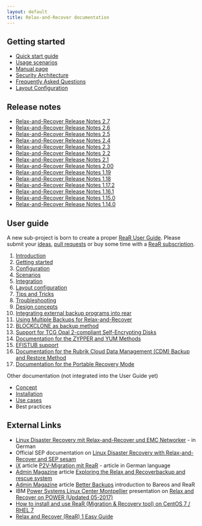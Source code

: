 ```yaml
---
layout: default
title: Relax-and-Recover documentation
---
```


## Getting started

- [Quick start guide](/documentation/getting-started)
- [Usage scenarios](/usage/)
- [Manual page](https://github.com/rear/rear/blob/master/doc/rear.8.adoc)
- [Security Architecture](/documentation/security-architecture)
- [Frequently Asked Questions](/documentation/faq)
- [Layout Configuration](https://github.com/rear/rear/blob/master/doc/user-guide/06-layout-configuration.adoc)

## Release notes

- [Relax-and-Recover Release Notes 2.7](/documentation/release-notes-2-7)
- [Relax-and-Recover Release Notes 2.6](/documentation/release-notes-2-6)
- [Relax-and-Recover Release Notes 2.5](/documentation/release-notes-2-5)
- [Relax-and-Recover Release Notes 2.4](/documentation/release-notes-2-4)
- [Relax-and-Recover Release Notes 2.3](/documentation/release-notes-2-3)
- [Relax-and-Recover Release Notes 2.2](/documentation/release-notes-2-2)
- [Relax-and-Recover Release Notes 2.1](/documentation/release-notes-2-1)
- [Relax-and-Recover Release Notes 2.00](/documentation/release-notes-2-00)
- [Relax-and-Recover Release Notes 1.19](/documentation/release-notes-1-19)
- [Relax-and-Recover Release Notes 1.18](/documentation/release-notes-1-18)
- [Relax-and-Recover Release Notes 1.17.2](/documentation/release-notes-1-17)
- [Relax-and-Recover Release Notes 1.16.1](/documentation/release-notes-1-16)
- [Relax-and-Recover Release Notes 1.15.0](/documentation/release-notes-1-15)
- [Relax-and-Recover Release Notes 1.14.0](/documentation/release-notes-1-14)

## User guide

A new sub-project is born to create a proper [ReaR User Guide](/rear-user-guide/). Please submit your [ideas](https://github.com/rear/rear-user-guide/issues), [pull requests](https://github.com/rear/rear-user-guide/pulls) or buy some time with a [ReaR subscription](/rear-user-guide/welcome/index.html).

 1. [Introduction](https://github.com/rear/rear/blob/master/doc/user-guide/01-introduction.adoc)
 2. [Getting started](https://github.com/rear/rear/blob/master/doc/user-guide/02-getting-started.adoc)
 3. [Configuration](https://github.com/rear/rear/blob/master/doc/user-guide/03-configuration.adoc)
 4. [Scenarios](https://github.com/rear/rear/blob/master/doc/user-guide/04-scenarios.adoc)
 5. [Integration](https://github.com/rear/rear/blob/master/doc/user-guide/05-integration.adoc)
 6. [Layout configuration](https://github.com/rear/rear/blob/master/doc/user-guide/06-layout-configuration.adoc)
 7. [Tips and Tricks](https://github.com/rear/rear/blob/master/doc/user-guide/07-tips-and-tricks.adoc)
 8. [Troubleshooting](https://github.com/rear/rear/blob/master/doc/user-guide/08-troubleshooting.adoc)
 9. [Design concepts](https://github.com/rear/rear/blob/master/doc/user-guide/09-design-concepts.adoc)
10. [Integrating external backup programs into rear](https://github.com/rear/rear/blob/master/doc/user-guide/10-integrating-external-backup.adoc)
11. [Using Multiple Backups for Relax-and-Recover](https://github.com/rear/rear/blob/master/doc/user-guide/11-multiple-backups.adoc)
12. [BLOCKCLONE as backup method](https://github.com/rear/rear/blob/master/doc/user-guide/12-BLOCKCLONE.adoc)
13. [Support for TCG Opal 2-compliant Self-Encrypting Disks](https://github.com/rear/rear/blob/master/doc/user-guide/13-tcg-opal-support.adoc)
14. [Documentation for the ZYPPER and YUM Methods](https://github.com/rear/rear/blob/master/doc/user-guide/14-ZYPPER-and-YUM.adoc)
15. [EFISTUB support](https://github.com/rear/rear/blob/master/doc/user-guide/15-EFISTUB.adoc)
16. [Documentation for the Rubrik Cloud Data Management (CDM) Backup and Restore Method](https://github.com/rear/rear/blob/master/doc/user-guide/16-Rubrik-CDM.adoc)
17. [Documentation for the Portable Recovery Mode](https://github.com/rear/rear/blob/master/doc/user-guide/17-Portable-Mode.adoc)

Other documentation (not integrated into the User Guide yet)

- [Concept](/documentation/concept)
- [Installation](/documentation/installation)
- [Use cases](/documentation/usecases)
- Best practices

## External Links

- [Linux Disaster Recovery mit Relax-and-Recover und EMC Networker](https://backupinferno.de/?p=358) - in German
- Official SEP documentation on [Linux Disaster Recovery with Relax-and-Recover and SEP sesam](https://wiki.sepsoftware.com/wiki/index.php/Disaster_Recovery_for_Linux_3.0_en)
- [iX](https://www.heise.de/ix/) article [P2V-Migration mit ReaR](https://www.heise.de/select/ix/archiv/2014/12/seite-127) - article in German language
- [Admin Magazine](https://www.admin-magazine.com/) article [Exploring the Relax and Recoverbackup and rescue system](https://www.admin-magazine.com/Archive/2014/22/Exploring-the-Relax-and-Recoverbackup-and-rescue-system)
- [Admin Magazine](https://www.admin-magazine.com) article [Better Backups](https://www.admin-magazine.com/Articles/Free-Enterprise-Backup-with-Bareos) introduction to Bareos and ReaR
- IBM [Power Systems Linux Center Montpellier](https://www.ibm.com/ibm/clientcenter/montpellier/) presentation on [Relax and Recover on POWER (Updated 05-2017)](https://www.slideshare.net/sebastienchabrolles/relax-and-recover-on-power-updated-052017)
- [How to install and use ReaR (Migration & Recovery tool) on CentOS 7 / RHEL 7](https://www.linuxtechi.com/install-rear-migration-recovery-tool-centos-7-rhel-7/)
- [Relax and Recover (ReaR) 1 Easy Guide](https://www.linuxsysadmins.com/relax-and-recover-rear-1-easy-guide/)
